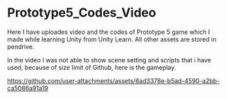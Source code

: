 # Prototype5_Codes_Video
Here I have uploades video and  the codes of Prototype 5 game which I made while learning Unity from Unity Learn. All other assets are stored in pendrive.

In the video I was not able to show scene setting and scripts that i have used, because of size limit of Github, here is the gameplay.

https://github.com/user-attachments/assets/6ad3378e-b5ad-4590-a2bb-ca5086a91a19

